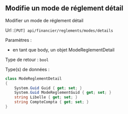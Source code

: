 ## <span id='modifiermodereglementdetail'>Modifie un mode de réglement détail</span>

Modifier un mode de réglement détail

Url :`[PUT] api/financier/reglements/modes/details`

Paramètres : 

- en tant que body, un objet ModeReglementDetail

Type de retour : `bool`

Type(s) de données :

```csharp
class ModeReglementDetail
{
	System.Guid Guid { get; set; }
	System.Guid ModeReglementGuid { get; set; }
	string Libelle { get; set; }
	string CompteCompta { get; set; }
}

```
